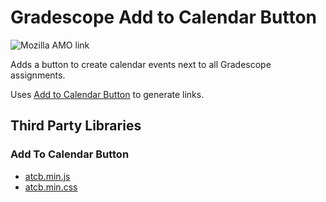 # Gradescope Add to Calendar Button

![Mozilla AMO link](https://img.shields.io/amo/v/gradescope-add-to-calendar)

Adds a button to create calendar events next to all Gradescope assignments.

Uses [Add to Calendar Button](https://github.com/add2cal/add-to-calendar-button) to generate links.

## Third Party Libraries

### Add To Calendar Button

* [atcb.min.js](https://github.com/add2cal/add-to-calendar-button/blob/main/dist/atcb.min.js)
* [atcb.min.css](https://github.com/add2cal/add-to-calendar-button/blob/main/assets/css/atcb.min.css)

